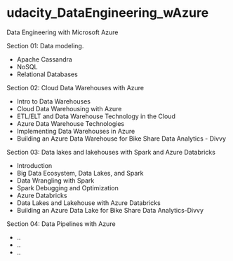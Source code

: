 # udacity_DataEngineering_wAzure
Data Engineering with Microsoft Azure

Section 01: Data modeling. 
  - Apache Cassandra
  - NoSQL
  - Relational Databases

Section 02: Cloud Data Warehouses with Azure
  - Intro to Data Warehouses
  - Cloud Data Warehousing with Azure
  - ETL/ELT and Data Warehouse Technology in the Cloud
  -  Azure Data Warehouse Technologies
  -  Implementing Data Warehouses in Azure
  -  Building an Azure Data Warehouse for Bike Share Data Analytics - Divvy

Section 03: Data lakes and lakehouses with Spark and Azure Databricks
  - Introduction
  - Big Data Ecosystem, Data Lakes, and Spark
  - Data Wrangling with Spark
  - Spark Debugging and Optimization
  - Azure Databricks
  - Data Lakes and Lakehouse with Azure Databricks
  - Building an Azure Data Lake for Bike Share Data Analytics-Divvy

Section 04: Data Pipelines with Azure
  - ..
  - ..
  - ..
